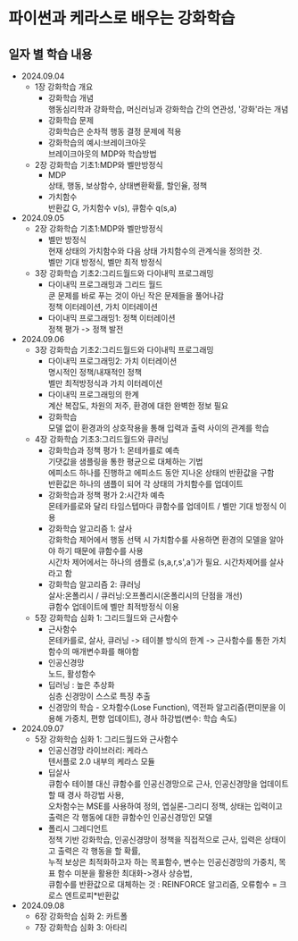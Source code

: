 파이썬과 케라스로 배우는 강화학습
=============

일자 별 학습 내용
-------------
- 2024.09.04
    - 1장 강화학습 개요   
        - 강화학습 개념   
        행동심리학과 강화학습, 머신러닝과 강화학습 간의 연관성, '강화'라는 개념   
        - 강화학습 문제   
        강화학습은 순차적 행동 결정 문제에 적용   
        - 강화학습의 예시:브레이크아웃   
        브레이크아웃의 MDP와 학습방법   
    - 2장 강화학습 기초1:MDP와 벨만방정식   
        - MDP   
        상태, 행동, 보상함수, 상태변환확률, 할인율, 정책   
        - 가치함수   
        반환값 G, 가치함수 v(s), 큐함수 q(s,a)   
- 2024.09.05   
    - 2장 강화학습 기초1:MDP와 벨만방정식   
        - 벨만 방정식   
        현재 상태의 가치함수와 다음 상태 가치함수의 관계식을 정의한 것.   
        벨만 기대 방정식, 벨만 최적 방정식   
    - 3장 강화학습 기초2:그리드월드와 다이내믹 프로그래밍   
        - 다이내믹 프로그래밍과 그리드 월드   
        쿤 문제를 바로 푸는 것이 아닌 작은 문제들을 풀어나감   
        정책 이터레이션, 가치 이터레이션   
        - 다이내믹 프로그래밍1: 정책 이터레이션   
        정책 평가 -> 정책 발전   
- 2024.09.06   
    - 3장 강화학습 기초2:그리드월드와 다이내믹 프로그래밍   
        - 다이내믹 프로그래밍2: 가치 이터레이션   
        명시적인 정책/내재적인 정책   
        벨만 최적방정식과 가치 이터레이션   
        - 다이내믹 프로그래밍의 한계   
        계산 복잡도, 차원의 저주, 환경에 대한 완벽한 정보 필요   
        - 강화학습   
        모델 없이 환경과의 상호작용을 통해 입력과 출력 사이의 관계를 학습   
    - 4장 강화학습 기초3:그리드월드와 큐러닝   
        - 강화학습과 정책 평가 1: 몬테카를로 예측   
        기댓값을 샘플링을 통한 평균으로 대체하는 기법   
        에피소드 하나를 진행하고 에피소드 동안 지나온 상태의 반환값을 구함   
        반환값은 하나의 샘플이 되어 각 상태의 가치함수를 업데이트   
        - 강화학습과 정책 평가 2:시간차 예측   
        몬테카를로와 달리 타임스텝마다 큐함수를 업데이트 / 벨만 기대 방정식 이용   
        - 강화학습 알고리즘 1: 살사   
        강화학습 제어에서 행동 선택 시 가치함수룰 사용하면 환경의 모델을 알아야 하기 때문에 큐함수를 사용   
        시간차 제어에서는 하나의 샘플로 (s,a,r,s',a')가 필요. 시간차제어를 살사라고 함   
        - 강화학습 알고리즘 2: 큐러닝   
        살사:온폴리시 / 큐러닝:오프폴리시(온폴리시의 단점을 개선)   
        큐함수 업데이트에 벨만 최적방정식 이용   
    - 5장 강화학습 심화 1: 그리드월드와 근사함수   
        - 근사함수   
        몬테카를로, 살사, 큐러닝 -> 테이블 방식의 한계 -> 근사함수를 통한 가치함수의 매개변수화를 해야함   
        - 인공신경망   
        노드, 활성함수   
        - 딥러닝 : 높은 추상화   
        심층 신경망이 스스로 특징 추출   
        - 신경망의 학습 - 오차함수(Lose Function), 역전파 알고리즘(편미분을 이용해 가중치, 편향 업데이트), 경사 하강법(변수: 학습 속도)   
- 2024.09.07   
    - 5장 강화학습 심화 1: 그리드월드와 근사함수   
        - 인공신경망 라이브러리: 케라스   
        텐서플로 2.0 내부의 케라스 모듈   
        - 딥살사   
        큐함수 테이블 대신 큐함수를 인공신경망으로 근사, 인공신경망을 업데이트 할 때 경사 하강법 사용,   
        오차함수는 MSE를 사용하여 정의, 엡실론-그리디 정책, 상태는 입력이고 출력은 각 행동에 대한 큐함수인 인공신경망인 모델   
        - 폴리시 그레디언트   
        정책 기반 강화학습, 인공신경망이 정책을 직접적으로 근사, 입력은 상태이고 출력은 각 행동을 할 확률,   
        누적 보상은 최적화하고자 하는 목표함수, 변수는 인공신경망의 가중치, 목표 함수 미분을 활용한 최대화->경사 상승법,   
        큐함수를 반환값으로 대체하는 것 : REINFORCE 알고리즘, 오류함수 = 크로스 엔트로피*반환값   
- 2024.09.08   
    - 6장 강화학습 심화 2: 카트폴   
    - 7장 강화학습 심화 3: 아타리   
